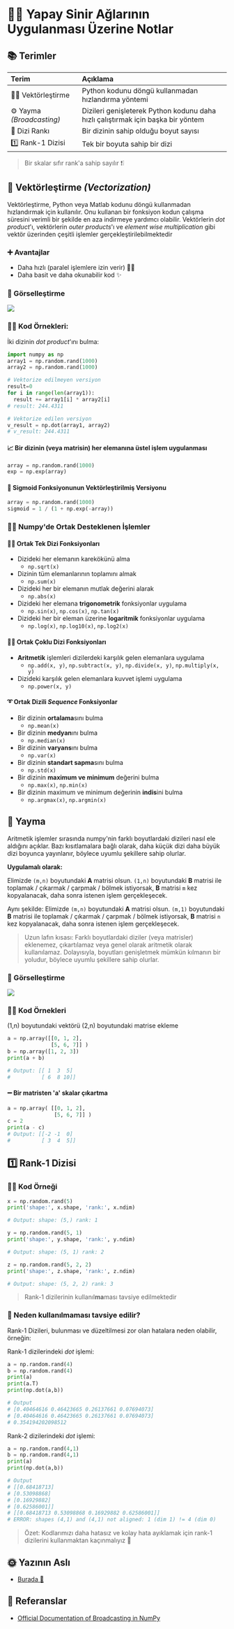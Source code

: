 # 👷‍♀️ Yapay Sinir Ağlarının Uygulanması Üzerine Notlar

## 📚 Terimler

| Terim | Açıklama |
| :--- | :--- |
| 👩‍🔧 Vektörleştirme | Python kodunu döngü kullanmadan hızlandırma yöntemi |
| ⚙ Yayma _\(Broadcasting\)_ | Dizileri genişleterek Python kodunu daha hızlı çalıştırmak için başka bir yöntem |
| 🔢 Dizi Rankı | Bir dizinin sahip olduğu boyut sayısı |
| 1️⃣ Rank-1 Dizisi | Tek bir boyuta sahip bir dizi |

> Bir skalar sıfır rank'a sahip sayılır ❗❕

## 🔩 Vektörleştirme _\(Vectorization\)_

Vektörleştirme, Python veya Matlab kodunu döngü kullanmadan hızlandırmak için kullanılır. Onu kullanan bir fonksiyon kodun çalışma süresini verimli bir şekilde en aza indirmeye yardımcı olabilir. Vektörlerin _dot product_'ı, vektörlerin _outer products_'ı ve _element wise multiplication_ gibi vektör üzerinden çeşitli işlemler gerçekleştirilebilmektedir

### ➕ Avantajlar

* Daha hızlı \(paralel işlemlere izin verir\) 👨‍🔧
* Daha basit ve daha okunabilir kod ✨

### 👀 Görselleştirme

![](../.gitbook/assets/Vectorization.png)

### 👩‍💻 Kod Örnekleri:

İki dizinin _dot product_'ını bulma:

```python
import numpy as np
array1 = np.random.rand(1000)
array2 = np.random.rand(1000)

# Vektorize edilmeyen versiyon
result=0
for i in range(len(array1)):
  result += array1[i] * array2[i]
# result: 244.4311

# Vektorize edilen versiyon
v_result = np.dot(array1, array2)
# v_result: 244.4311
```

#### 📈 Bir dizinin \(veya matrisin\) her elemanına üstel işlem uygulanması

```python
array = np.random.rand(1000)
exp = np.exp(array)
```

#### 🚀 Sigmoid Fonksiyonunun Vektörleştirilmiş Versiyonu

```python
array = np.random.rand(1000)
sigmoid = 1 / (1 + np.exp(-array))
```

### 👩‍💻 Numpy'de Ortak Desteklenen İşlemler

#### 🤸‍♀️ Ortak Tek Dizi Fonksiyonları

* Dizideki her elemanın karekökünü alma
  * `np.sqrt(x)`
* Dizinin tüm elemanlarının toplamını almak
  * `np.sum(x)`
* Dizideki her bir elemanın mutlak değerini alarak
  * `np.abs(x)`
* Dizideki her elemana **trigonometrik** fonksiyonlar uygulama
  * `np.sin(x)`, `np.cos(x)`, `np.tan(x)`
* Dizideki her bir eleman üzerine **logaritmik** fonksiyonlar uygulama
  * `np.log(x)`, `np.log10(x)`, `np.log2(x)`

#### 🤸‍♂️ Ortak Çoklu Dizi Fonksiyonları

* **Aritmetik** işlemleri dizilerdeki karşılık gelen elemanlara uygulama
  * `np.add(x, y)`, `np.subtract(x, y)`, `np.divide(x, y)`, `np.multiply(x, y)`
* Dizideki karşılık gelen elemanlara kuvvet işlemi uygulama
  * `np.power(x, y)`

#### ➰ Ortak Dizili _Sequence_ Fonksiyonlar

* Bir dizinin **ortalama**sını bulma
  * `np.mean(x)`
* Bir dizinin **medyan**ını bulma
  * `np.median(x)`
* Bir dizinin **varyans**ını bulma
  * `np.var(x)`
* Bir dizinin **standart sapma**sını bulma
  * `np.std(x)`
* Bir dizinin **maximum ve minimum** değerini bulma
  * `np.max(x)`, `np.min(x)`
* Bir dizinin maximum ve minimum değerinin **indis**ini bulma
  * `np.argmax(x)`, `np.argmin(x)`

## 💉 Yayma

Aritmetik işlemler sırasında numpy'nin farklı boyutlardaki dizileri nasıl ele aldığını açıklar. Bazı kısıtlamalara bağlı olarak, daha küçük dizi daha büyük dizi boyunca yayınlanır, böylece uyumlu şekillere sahip olurlar.

**Uygulamalı olarak:**

Elimizde `(m,n)` boyutundaki **A** matrisi olsun. `(1,n)` boyutundaki **B** matrisi ile toplamak / çıkarmak / çarpmak / bölmek istiyorsak, **B** matrisi `m` kez kopyalanacak, daha sonra istenen işlem gerçekleşecek.

Aynı şekilde: Elimizde `(m,n)` boyutundaki **A** matrisi olsun. `(m,1)` boyutundaki **B** matrisi ile toplamak / çıkarmak / çarpmak / bölmek istiyorsak, **B** matrisi `n` kez kopyalanacak, daha sonra istenen işlem gerçekleşecek.

> Uzun lafın kısası: Farklı boyutlardaki diziler \(veya matrisler\) eklenemez, çıkartılamaz veya genel olarak aritmetik olarak kullanılamaz. Dolayısıyla, boyutları genişletmek mümkün kılmanın bir yoludur, böylece uyumlu şekillere sahip olurlar.

### 👀 Görselleştirme

![](../.gitbook/assets/Broadcasting.jpg)

### 👩‍💻 Kod Örnekleri

\(1,n\) boyutundaki vektörü \(2,n\) boyutundaki matrise ekleme

```python
a = np.array([[0, 1, 2], 
              [5, 6, 7]] )
b = np.array([1, 2, 3])
print(a + b)

# Output: [[ 1  3  5]
#          [ 6  8 10]]
```

#### ➖ Bir matristen 'a' skalar çıkartma

```python
a = np.array( [[0, 1, 2], 
               [5, 6, 7]] )
c = 2
print(a - c)
# Output: [[-2 -1  0]
#          [ 3  4  5]]
```

## 1️⃣ Rank-1 Dizisi

### 👩‍💻 Kod Örneği

```python
x = np.random.rand(5)
print('shape:', x.shape, 'rank:', x.ndim)

# Output: shape: (5,) rank: 1

y = np.random.rand(5, 1)
print('shape:', y.shape, 'rank:', y.ndim)

# Output: shape: (5, 1) rank: 2

z = np.random.rand(5, 2, 2)
print('shape:', z.shape, 'rank:', z.ndim)

# Output: shape: (5, 2, 2) rank: 3
```

> Rank-1 dizilerinin kullanıl**ma**ması tavsiye edilmektedir

### 🤔 Neden kullanılmaması tavsiye edilir?

Rank-1 Dizileri, bulunması ve düzeltilmesi zor olan hatalara neden olabilir, örneğin:

Rank-1 dizilerindeki _dot_ işlemi:

```python
a = np.random.rand(4)
b = np.random.rand(4)
print(a)
print(a.T)
print(np.dot(a,b))

# Output
# [0.40464616 0.46423665 0.26137661 0.07694073]
# [0.40464616 0.46423665 0.26137661 0.07694073]
# 0.354194202098512
```

Rank-2 dizilerindeki _dot_ işlemi:

```python
a = np.random.rand(4,1)
b = np.random.rand(4,1)
print(a)
print(np.dot(a,b))

# Output
# [[0.68418713]
# [0.53098868]
# [0.16929882]
# [0.62586001]]
# [[0.68418713 0.53098868 0.16929882 0.62586001]]
# ERROR: shapes (4,1) and (4,1) not aligned: 1 (dim 1) != 4 (dim 0)
```

> Özet: Kodlarımızı daha hatasız ve kolay hata ayıklamak için rank-1 dizilerini kullanmaktan kaçınmalıyız 🐛

## 🌞 Yazının Aslı

* [Burada 🐾](https://dl.asmaamir.com/0-nnconcepts/1-implementationnotes)

## 🧐 Referanslar

* [Official Documentation of Broadcasting in NumPy](https://docs.scipy.org/doc/numpy/user/basics.broadcasting.html)


